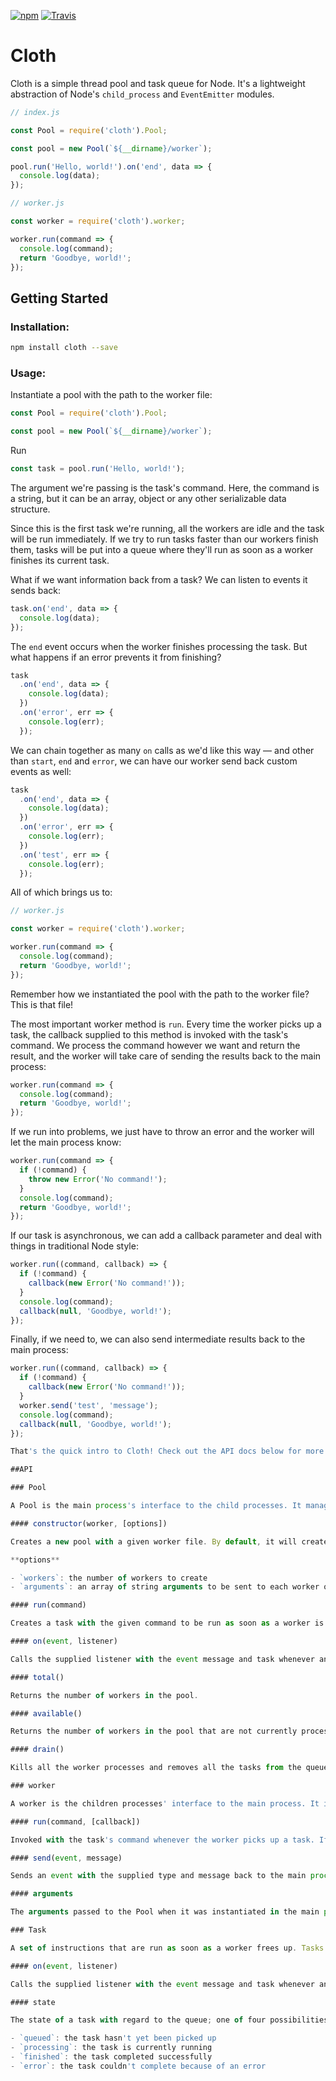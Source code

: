 [![npm](https://img.shields.io/npm/v/cloth.svg)](https://www.npmjs.com/package/cloth) [![Travis](https://img.shields.io/travis/jakelazaroff/cloth.svg)](https://travis-ci.org/jakelazaroff/cloth)

# Cloth

Cloth is a simple thread pool and task queue for Node. It's a lightweight abstraction of Node's `child_process` and `EventEmitter` modules.

```javascript
// index.js

const Pool = require('cloth').Pool;

const pool = new Pool(`${__dirname}/worker`);

pool.run('Hello, world!').on('end', data => {
  console.log(data);
});
```

```javascript
// worker.js

const worker = require('cloth').worker;

worker.run(command => {
  console.log(command);
  return 'Goodbye, world!';
});
```

## Getting Started

### Installation:

```bash
npm install cloth --save
```

### Usage:

Instantiate a pool with the path to the worker file:

```javascript
const Pool = require('cloth').Pool;

const pool = new Pool(`${__dirname}/worker`);
```

Run

```javascript
const task = pool.run('Hello, world!');
```

The argument we're passing is the task's command. Here, the command is a string, but it can be an array, object or any other serializable data structure.

Since this is the first task we're running, all the workers are idle and the task will be run immediately. If we try to run tasks faster than our workers finish them, tasks will be put into a queue where they'll run as soon as a worker finishes its current task.

What if we want information back from a task? We can listen to events it sends back:

```javascript
task.on('end', data => {
  console.log(data);
});
```

The `end` event occurs when the worker finishes processing the task. But what happens if an error prevents it from finishing?

```javascript
task
  .on('end', data => {
    console.log(data);
  })
  .on('error', err => {
    console.log(err);
  });
```

We can chain together as many `on` calls as we'd like this way — and other than `start`, `end` and `error`, we can have our worker send back custom events as well:

```javascript
task
  .on('end', data => {
    console.log(data);
  })
  .on('error', err => {
    console.log(err);
  })
  .on('test', err => {
    console.log(err);
  });
```

All of which brings us to:

```javascript
// worker.js

const worker = require('cloth').worker;

worker.run(command => {
  console.log(command);
  return 'Goodbye, world!';
});
```

Remember how we instantiated the pool with the path to the worker file? This is that file!

The most important worker method is `run`. Every time the worker picks up a task, the callback supplied to this method is invoked with the task's command. We process the command however we want and return the result, and the worker will take care of sending the results back to the main process:

```javascript
worker.run(command => {
  console.log(command);
  return 'Goodbye, world!';
});
```

If we run into problems, we just have to throw an error and the worker will let the main process know:

```javascript
worker.run(command => {
  if (!command) {
    throw new Error('No command!');
  }
  console.log(command);
  return 'Goodbye, world!';
});
```

If our task is asynchronous, we can add a callback parameter and deal with things in traditional Node style:

```javascript
worker.run((command, callback) => {
  if (!command) {
    callback(new Error('No command!'));
  }
  console.log(command);
  callback(null, 'Goodbye, world!');
});
```

Finally, if we need to, we can also send intermediate results back to the main process:

```javascript
worker.run((command, callback) => {
  if (!command) {
    callback(new Error('No command!'));
  }
  worker.send('test', 'message');
  console.log(command);
  callback(null, 'Goodbye, world!');
});

That's the quick intro to Cloth! Check out the API docs below for more information. Happy parallelism!

##API

### Pool

A Pool is the main process's interface to the child processes. It manages the worker pool and task queue to optimize concurrency.

#### constructor(worker, [options])

Creates a new pool with a given worker file. By default, it will create the same number of workers as CPU cores (`require('os').cpus().length`) but this can be overridden in the options.

**options**

- `workers`: the number of workers to create
- `arguments`: an array of string arguments to be sent to each worker on creation as `process.argv`

#### run(command)

Creates a task with the given command to be run as soon as a worker is available. Returns the task.

#### on(event, listener)

Calls the supplied listener with the event message and task whenever an event of the specified type is triggered by any task.

#### total()

Returns the number of workers in the pool.

#### available()

Returns the number of workers in the pool that are not currently processing tasks.

#### drain()

Kills all the worker processes and removes all the tasks from the queue.

### worker

A worker is the children processes' interface to the main process. It invokes a user-defined function to process tasks and manages task lifecycle events and error handling.

#### run(command, [callback])

Invoked with the task's command whenever the worker picks up a task. If this method doesn't take a callback, returning any value will cause the task to end successfully; if it **does** take a callback, errors can be sent with `callback(err)` and successful results with `callback(null, results)`. Throwing an error will also make the worker send an error back to the main process.

#### send(event, message)

Sends an event with the supplied type and message back to the main process. Any listeners for that event type on either the task or the pool will be triggered.

#### arguments

The arguments passed to the Pool when it was instantiated in the main process.

### Task

A set of instructions that are run as soon as a worker frees up. Tasks are picked up in the order they're sent.

#### on(event, listener)

Calls the supplied listener with the event message and task whenever an event of the specified type is triggered by this specific task.

#### state

The state of a task with regard to the queue; one of four possibilities:

- `queued`: the task hasn't yet been picked up
- `processing`: the task is currently running
- `finished`: the task completed successfully
- `error`: the task couldn't complete because of an error
